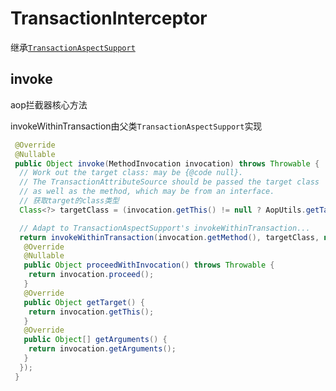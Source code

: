 # TransactionInterceptor

继承[`TransactionAspectSupport`](./TransactionAspectSupport)

## invoke

aop拦截器核心方法

invokeWithinTransaction由父类`TransactionAspectSupport`实现

```java
 @Override
 @Nullable
 public Object invoke(MethodInvocation invocation) throws Throwable {
  // Work out the target class: may be {@code null}.
  // The TransactionAttributeSource should be passed the target class
  // as well as the method, which may be from an interface.
  // 获取target的class类型
  Class<?> targetClass = (invocation.getThis() != null ? AopUtils.getTargetClass(invocation.getThis()) : null);

  // Adapt to TransactionAspectSupport's invokeWithinTransaction...
  return invokeWithinTransaction(invocation.getMethod(), targetClass, new CoroutinesInvocationCallback() {
   @Override
   @Nullable
   public Object proceedWithInvocation() throws Throwable {
    return invocation.proceed();
   }
   @Override
   public Object getTarget() {
    return invocation.getThis();
   }
   @Override
   public Object[] getArguments() {
    return invocation.getArguments();
   }
  });
 }
```
